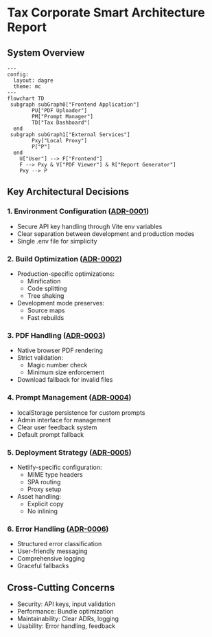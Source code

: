 # Tax Corporate Smart Architecture Report

## System Overview
```mermaid
---
config:
  layout: dagre
  theme: mc
---
flowchart TD
 subgraph subGraph0["Frontend Application"]
        PU["PDF Uploader"]
        PM["Prompt Manager"]
        TD["Tax Dashboard"]
  end
 subgraph subGraph1["External Services"]
        Pxy["Local Proxy"]
        P["P"]
  end
    U["User"] --> F["Frontend"]
    F --> Pxy & V["PDF Viewer"] & R["Report Generator"]
    Pxy --> P

```

## Key Architectural Decisions

### 1. Environment Configuration ([ADR-0001](/docs/adr/0001-env-configuration.md))
- Secure API key handling through Vite env variables
- Clear separation between development and production modes
- Single .env file for simplicity

### 2. Build Optimization ([ADR-0002](/docs/adr/0002-build-optimization.md))
- Production-specific optimizations:
  - Minification
  - Code splitting
  - Tree shaking
- Development mode preserves:
  - Source maps
  - Fast rebuilds

### 3. PDF Handling ([ADR-0003](/docs/adr/0003-pdf-viewer-strategy.md))
- Native browser PDF rendering
- Strict validation:
  - Magic number check
  - Minimum size enforcement
- Download fallback for invalid files

### 4. Prompt Management ([ADR-0004](/docs/adr/0004-prompt-management.md))
- localStorage persistence for custom prompts
- Admin interface for management
- Clear user feedback system
- Default prompt fallback

### 5. Deployment Strategy ([ADR-0005](/docs/adr/0005-netlify-config.md))
- Netlify-specific configuration:
  - MIME type headers
  - SPA routing
  - Proxy setup
- Asset handling:
  - Explicit copy
  - No inlining

### 6. Error Handling ([ADR-0006](/docs/adr/0006-error-handling.md))
- Structured error classification
- User-friendly messaging
- Comprehensive logging
- Graceful fallbacks

## Cross-Cutting Concerns
- Security: API keys, input validation
- Performance: Bundle optimization
- Maintainability: Clear ADRs, logging
- Usability: Error handling, feedback
